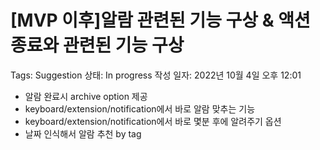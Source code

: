 # [MVP 이후]알람 관련된 기능 구상 & 액션 종료와 관련된 기능 구상

Tags: Suggestion
상태: In progress
작성 일자: 2022년 10월 4일 오후 12:01

- 알람 완료시 archive option 제공
- keyboard/extension/notification에서 바로 알람 맞추는 기능
- keyboard/extension/notification에서 바로 몇분 후에 알려주기 옵션
- 날짜 인식해서 알람 추천 by tag